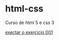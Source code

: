 # html-css
 Curso de html 5 e css 3

 <a href="https://jonnathansoares.github.io/html-css/exercicios/ex001/index.html"> exectar o exercicio 001</a>